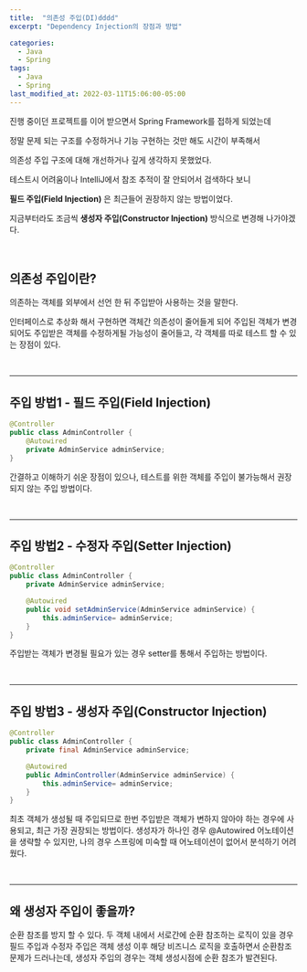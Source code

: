 ```yaml
---
title:  "의존성 주입(DI)dddd"
excerpt: "Dependency Injection의 장점과 방법"

categories:
  - Java
  - Spring
tags:
  - Java
  - Spring
last_modified_at: 2022-03-11T15:06:00-05:00
---
```


진행 중이던 프로젝트를 이어 받으면서 Spring Framework를 접하게 되었는데

정말 문제 되는 구조를 수정하거나 기능 구현하는 것만 해도 시간이 부족해서

의존성 주입 구조에 대해 개선하거나 깊게 생각하지 못했었다.

테스트시 어려움이나 IntelliJ에서 참조 추적이 잘 안되어서 검색하다 보니

**필드 주입(Field Injection)** 은 최근들어 권장하지 않는 방법이었다.

지금부터라도 조금씩 **생성자 주입(Constructor Injection)** 방식으로 변경해 나가야겠다.

<br>

## 의존성 주입이란?

의존하는 객체를 외부에서 선언 한 뒤 주입받아 사용하는 것을 말한다.

인터페이스로 추상화 해서 구현하면 객체간 의존성이 줄어들게 되어 주입된 객체가 변경되어도 주입받은 객체를 수정하게될 가능성이 줄어들고, 각 객체를 따로 테스트 할 수 있는 장점이 있다.

<!--

테스트시 용이하다. IoC컨테이너에 의존하지 않기에 단위 테스트 시 의존성을 가지는 필요한 객체만 생성해서 넘겨주면 된다.

-->

<br>

---

## 주입 방법1 - 필드 주입(Field Injection)

```java
@Controller 
public class AdminController {
	@Autowired
	private AdminService adminService; 
}
```

간결하고 이해하기 쉬운 장점이 있으나, 테스트를 위한 객체를 주입이 불가능해서 권장되지 않는 주입 방법이다.

  <br>

---

## 주입 방법2 - 수정자 주입(Setter Injection)

```java
@Controller 
public class AdminController {
	private AdminService adminService; 

	@Autowired 
	public void setAdminService(AdminService adminService) { 
		this.adminService= adminService; 
	} 
}
```

주입받는 객체가 변경될 필요가 있는 경우 setter를 통해서 주입하는 방법이다.

<br>

---

## 주입 방법3 - 생성자 주입(Constructor Injection)

```java
@Controller 
public class AdminController {
	private final AdminService adminService; 

	@Autowired 
	public AdminController(AdminService adminService) { 
		this.adminService= adminService; 
	} 
}
```

최초 객체가 생성될 때 주입되므로 한번 주입받은 객체가 변하지 않아야 하는 경우에 사용되고, 최근 가장 권장되는 방법이다.  생성자가 하나인 경우 @Autowired 어노테이션을 생략할 수 있지만, 나의 경우 스프링에 미숙할 때 어노테이션이 없어서 분석하기 어려웠다.

<br>

---

## 왜 생성자 주입이 좋을까?

순환 참조를 방지 할 수 있다. 두 객체 내에서 서로간에 순환 참조하는 로직이 있을 경우 필드 주입과 수정자 주입은 객체 생성 이후 해당 비즈니스 로직을 호출하면서 순환참조 문제가 드러나는데, 생성자 주입의 경우는 객체 생성시점에 순환 참조가 발견된다.